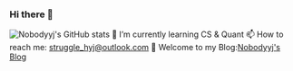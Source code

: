### Hi there 👋
![Nobodyyj's GitHub stats](https://github-readme-stats.vercel.app/api?username=Nobodyyj&show_icons=true&theme=radical)
🌱 I’m currently learning CS & Quant
📫 How to reach me: [struggle_hyj@outlook.com](mailto:struggle_hyj@outlook.com "welcome")
🚀 Welcome to my Blog:[Nobodyyj's Blog](https://Nobodyyj.github.io/)
<!--
**Nobodyyj/Nobodyyj** is a ✨ _special_ ✨ repository because its `README.md` (this file) appears on your GitHub profile.

Here are some ideas to get you started:

- 🔭 I’m currently working on ...
- 🌱 I’m currently learning ...
- 👯 I’m looking to collaborate on ...
- 🤔 I’m looking for help with ...
- 💬 Ask me about ...
- 📫 How to reach me: ...
- 😄 Pronouns: ...
- ⚡ Fun fact: ...
-->
